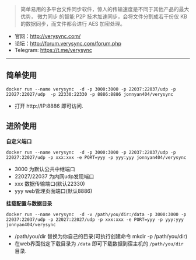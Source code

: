 > 简单易用的多平台文件同步软件，惊人的传输速度是不同于其他产品的最大优势， 微力同步 的智能 P2P 技术加速同步，会将文件分割成若干份仅 KB 的数据同步，而文件都会进行 AES 加密处理。

- 官网：http://verysync.com/
- 论坛：http://forum.verysync.com/forum.php
- Telegram: https://t.me/verysync
---

## 简单使用

`docker run --name verysync  -d -p 3000:3000 -p 22037:22037/udp -p 22027:22027/udp  -p 22330:22330 -p 8886:8886 jonnyan404/verysync`

- 打开 http://IP:8886 即可访问.

## 进阶使用
**自定义端口**

`docker run --name verysync  -d -p 3000:3000 -p 22037:22037/udp -p 22027:22027/udp -p xxx:xxx -e PORT=yyy -p yyy:yyy jonnyan404/verysync`

- 3000 为默认公共中继端口
- 22027/22037 为内网udp发现端口
- xxx 数据传输端口(默认22330)
- yyy web管理页面端口(默认8886)

**挂载配置与数据目录**

`docker run --name verysync  -d -v /path/you/dir:/data -p 3000:3000 -p 22037:22037/udp -p 22027:22027/udp -p xxx:xxx -e PORT=yyy -p yyy:yyy jonnyan404/verysync`

- /path/you/dir  替换为你自己的目录(可执行创建命令 mkdir -p /path/you/dir)
- 在web界面指定下载目录为 `/data` 即可下载数据到宿主机的 `/path/you/dir` 目录.
